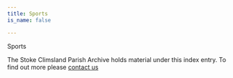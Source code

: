 ```yaml
---
title: Sports
is_name: false

---
```


Sports


The Stoke Climsland Parish Archive holds material under this index entry. To find out more please [contact us](/contact/)

